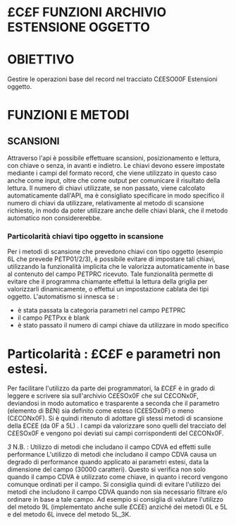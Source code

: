# £C£F FUNZIONI ARCHIVIO ESTENSIONE OGGETTO
# OBIETTIVO
Gestire le operazioni base del record nel tracciato C£ESO00F Estensioni oggetto.

# FUNZIONI E METODI
## SCANSIONI
Attraverso l'api è possibile effettuare scansioni, posizionamento e lettura, con chiave o senza, in avanti e indietro.
Le chiavi devono essere impostate mediante i campi del formato record, che viene utilizzato in questo caso anche come input, oltre che come output per comunicare il risultato della lettura.
Il numero di chiavi utilizzate, se non passato, viene calcolato automaticamente dall'API, ma è consigliato specificare in modo specifico il numero di chiavi da utilizzare, relativamente al metodo di scansione richiesto, in modo da poter utilizzare anche delle chiavi blank, che il metodo automatico non considererebbe.
### Particolarità chiavi tipo oggetto in scansione
Per i metodi di scansione che prevedono chiavi con tipo oggetto (esempio 6L che prevede P£TP01/2/3), è possibile evitare di impostare tali chiavi, utilizzando la funzionalità implicita che le valorizza automaticamente in base al contenuto del campo P£TPRC ricevuto.
Tale funzionalità permette di evitare che il programma chiamante effettui la lettura della griglia per valorizzarli dinamicamente, o effettui un impostazione cablata dei tipi oggetto.
L'automatismo si innesca se : 
* è stata passata la categoria parametri nel campo P£TPRC
* il campo P£TPxx è blank
* è stato passato il numero di campi chiave da utilizzare in modo specifico

# Particolarità :  £C£F e parametri non estesi.
Per facilitare l'utilizzo da parte dei programmatori, la £C£F è in grado di leggere e scrivere sia sull'archivio C£ESOx0F che sul C£CONx0F, deviandosi in modo automatico e trasparente a seconda che il parametro (elemento di B£N) sia definito come esteso (C£ESOx0F) o meno (C£CONx0F).
Si è quindi ritenuto di adottare gli stessi metodi di scansione della £C£E (da 0F a 5L) .
I campi da valorizzare sono quelli del tracciato del C£ESOx0F e vengono poi deviati sui campi corrispondenti del C£CONx0F.

_3_ N.B. :  Utilizzo di metodi che includano il campo CDVA ed effetti sulle performance 
L'utilizzo di metodi che includano il campo CDVA causa un degrado di performance quando applicato ai parametri estesi, data la dimensione del campo (30000 caratteri).
Questo si verifica non solo quando il campo CDVA è utilizzato come chiave, in quanto i record vengono comunque ordinati per il campo.
Si consiglia quindi di evitare l'utilizzo dei metodi che includono il campo CDVA quando non sia necessario filtrare e/o ordinare in base a tale campo.
Ad esempio si consiglia di valutare l'utilizzo del metodo 9L (implementato anche sulle £C£E) anziché dei metodi 0L e 5L e del metodo 6L invece del metodo 5L_3K.
